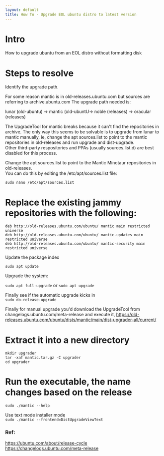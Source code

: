 ```yaml
---
layout: default
title: How To - Upgrade EOL ubuntu distro to latest version 
---
```


# Intro
How to upgrade ubuntu from an EOL distro without formatting disk

# Steps to resolve 
Identify the upgrade path.  

For some reason mantic is in old-releases.ubuntu.com but sources are referring to archive.ubuntu.com
The upgrade path needed is:

  lunar  (old-ubuntu)   -> mantic (old-ubuntU-> noble (releases)    -> oracular (releases)

The UpgradeTool for mantic breaks because it can't find the repositories in archive. The only way this seems to be solvable is to upgrade from lunar to mantic manually, ie, change the apt sources.list to point to the mantic repositories in old-releases and run upgrade and dist-upgrade.  
Other third-party respositories and PPAs (usually sources.list.d) are best disabled for this process. 

Change the apt sources.list to point to the Mantic Minotaur repositories in old-releases.   
You can do this by editing the /etc/apt/sources.list file:  
```
sudo nano /etc/apt/sources.list
```

# Replace the existing jammy  repositories with the following:
```
deb http://old-releases.ubuntu.com/ubuntu/ mantic main restricted universe
deb http://old-releases.ubuntu.com/ubuntu/ mantic-updates main restricted universe
deb http://old-releases.ubuntu.com/ubuntu/ mantic-security main restricted universe
```
Update the package index 

```sudo apt update```  

Upgrade the system: 

```sudo apt full-upgrade``` or ```sudo apt upgrade ```  

Finally see if the automatic upgrade kicks in  
```sudo do-release-upgrade```


Finally for manual upgrade  you'd download the UpgradeTool from changelogs.ubuntu.com/meta-release and execute it,
https://old-releases.ubuntu.com/ubuntu/dists/mantic/main/dist-upgrader-all/current/
# Extract it into a new directory
```
mkdir upgrader  
tar -xaf mantic.tar.gz -C upgrader  
cd upgrader  
```
# Run the executable, the name changes based on the release
```sudo ./mantic --help```  

Use text mode installer mode  
```sudo ./mantic --frontend=DistUpgradeViewText```


### Ref: 
https://ubuntu.com/about/release-cycle
https://changelogs.ubuntu.com/meta-release
